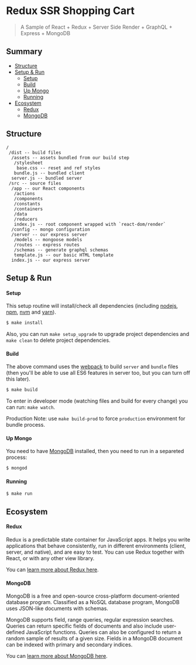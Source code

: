 # Redux SSR Shopping Cart 

> A Sample of React + Redux + Server Side Render + GraphQL + Express + MongoDB

## Summary

- [Structure](#structure)
- [Setup & Run](#setup-run)
  - [Setup](#setup)
  - [Build](#build)
  - [Up Mongo](#up-mongo)
  - [Running](#running)
- [Ecosystem](#ecosystem)
  - [Redux](#redux)
  - [MongoDB](#mongodb)

## Structure

```
/
 /dist -- build files
  /assets -- assets bundled from our build step
   /stylesheet
   	base.css -- reset and ref styles
   bundle.js -- bundled client
  server.js -- bundled server
 /src -- source files
  /app -- our React components
   /actions
   /components
   /constants
   /containers
   /data
   /reducers
   index.js -- root component wrapped with `react-dom/render`
  /config -- mongo configuration
  /server -- our express server
   /models -- mongoose models
   /routes -- express routes
   /schemas -- generate graphql schemas
   template.js -- our basic HTML template
  index.js -- our express server
```

## Setup & Run

#### Setup

This setup routine will install/check all dependencies (including [nodejs](http://nodejs.org), [npm](http://npmjs.com), [nvm](https://github.com/creationix/nvm) and [yarn](https://yarnpkg.com/)).

```sh
$ make install
```

Also, you can run `make setup_upgrade` to upgrade project dependencies and `make clean` to delete project dependencies.

#### Build

The above command uses the [webpack](https://webpack.github.io/) to build `server` and `bundle` files (then you'll be able to use all ES6 features in server too, but you can turn off this later).

```sh
$ make build
```

To enter in developer mode (watching files and build for every change) you can run: `make watch`.

Production Note: use `make build-prod` to force `production` environment for bundle process.

#### Up Mongo

You need to have [MongoDB](mongodb.com) installed, then you need to run in a separeted process:

```sh
$ mongod
```

#### Running

```
$ make run
```

## Ecosystem

#### Redux

Redux is a predictable state container for JavaScript apps. It helps you write applications that behave consistently, run in different environments (client, server, and native), and are easy to test. You can use Redux together with React, or with any other view library.

You can [learn more about Redux here](https://github.com/brillout/awesome-redux).

#### MongoDB

MongoDB is a free and open-source cross-platform document-oriented database program. Classified as a NoSQL database program, MongoDB uses JSON-like documents with schemas. 

MongoDB supports field, range queries, regular expression searches. Queries can return specific fields of documents and also include user-defined JavaScript functions. Queries can also be configured to return a random sample of results of a given size. Fields in a MongoDB document can be indexed with primary and secondary indices.

You can [learn more about MongoDB here](https://github.com/ramnes/awesome-mongodb).